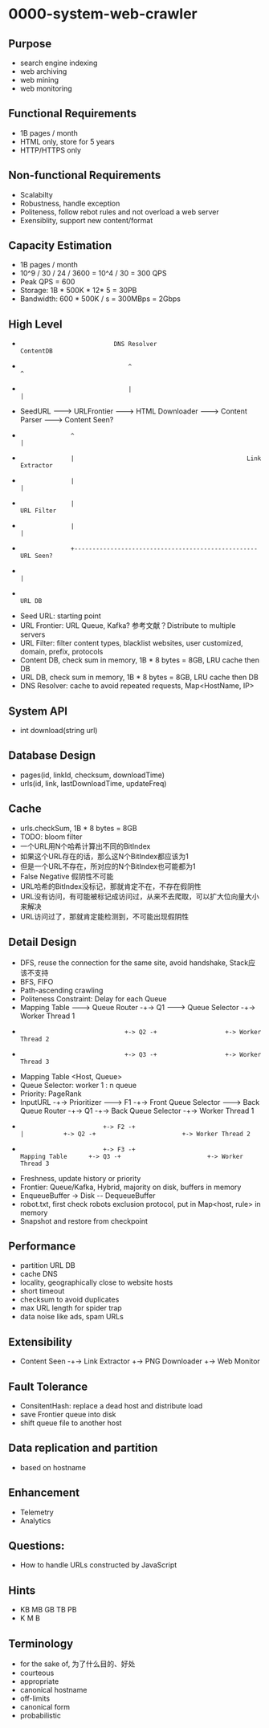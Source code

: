 # 0000-system-web-crawler

## Purpose
- search engine indexing
- web archiving
- web mining
- web monitoring

## Functional Requirements
- 1B pages / month
- HTML only, store for 5 years
- HTTP/HTTPS only

## Non-functional Requirements
- Scalabilty
- Robustness, handle exception
- Politeness, follow rebot rules and not overload a web server
- Exensiblity, support new content/format

## Capacity Estimation
- 1B pages / month
- 10^9 / 30 / 24 / 3600 = 10^4 / 30 = 300 QPS
- Peak QPS = 600
- Storage: 1B * 500K * 12* 5 = 30PB
- Bandwidth: 600 * 500K / s = 300MBps = 2Gbps

## High Level
-                               DNS Resolver                            ContentDB  
-                                   ^                                        ^  
-                                   |                                        |  
- SeedURL ---> URLFrontier ---> HTML Downloader ---> Content Parser ---> Content Seen?
-                   ^                                                        |  
-                   |                                                Link Extractor  
-                   |                                                        |  
-                   |                                                    URL Filter  
-                   |                                                        |   
-                   +--------------------------------------------------- URL Seen?  
-                                                                            |  
-                                                                         URL DB  
- Seed URL: starting point
- URL Frontier: URL Queue, Kafka? 参考文献？Distribute to multiple servers
- URL Filter: filter content types, blacklist websites, user customized, domain, prefix, protocols
- Content DB, check sum in memory, 1B * 8 bytes = 8GB, LRU cache then DB
- URL DB, check sum in memory, 1B * 8 bytes = 8GB, LRU cache then DB
- DNS Resolver: cache to avoid repeated requests, Map<HostName, IP>

## System API
- int download(string url)

## Database Design
- pages(id, linkId, checksum, downloadTime)
- urls(id, link, lastDownloadTime, updateFreq)

## Cache
- urls.checkSum, 1B * 8 bytes = 8GB
- TODO: bloom filter
- 一个URL用N个哈希计算出不同的BitIndex
- 如果这个URL存在的话，那么这N个BitIndex都应该为1
- 但是一个URL不存在，所对应的N个BitIndex也可能都为1
- False Negative 假阴性不可能
- URL哈希的BitIndex没标记，那就肯定不在，不存在假阴性
- URL没有访问，有可能被标记成访问过，从来不去爬取，可以扩大位向量大小来解决
- URL访问过了，那就肯定能检测到，不可能出现假阴性

## Detail Design
- DFS, reuse the connection for the same site, avoid handshake, Stack应该不支持
- BFS, FIFO
- Path-ascending crawling
- Politeness Constraint: Delay for each Queue
- Mapping Table ---> Queue Router -+-> Q1 ---> Queue Selector -+-> Worker Thread 1
-                                  +-> Q2 -+                   +-> Worker Thread 2   
-                                  +-> Q3 -+                   +-> Worker Thread 3  
- Mapping Table <Host, Queue>
- Queue Selector: worker 1 : n queue
- Priority: PageRank
- InputURL -+-> Prioritizer ---> F1 -+-> Front Queue Selector ---> Back Queue Router -+-> Q1 -+-> Back Queue Selector -+-> Worker Thread 1
-                            +-> F2 -+                                    |           +-> Q2 -+                        +-> Worker Thread 2
-                            +-> F3 -+                             Mapping Table      +-> Q3 -+                        +-> Worker Thread 3
- Freshness, update history or priority
- Frontier: Queue/Kafka, Hybrid, majority on disk, buffers in memory
- EnqueueBuffer -> Disk -- DequeueBuffer
- robot.txt, first check robots exclusion protocol, put in Map<host, rule> in memory
- Snapshot and restore from checkpoint

## Performance
- partition URL DB
- cache DNS
- locality, geographically close to website hosts
- short timeout
- checksum to avoid duplicates
- max URL length for spider trap
- data noise like ads, spam URLs


## Extensibility
- Content Seen -+-> Link Extractor
  +-> PNG Downloader
  +-> Web Monitor

## Fault Tolerance
- ConsitentHash: replace a dead host and distribute load
- save Frontier queue into disk
- shift queue file to another host

## Data replication and partition
- based on hostname

## Enhancement
- Telemetry
- Analytics

## Questions:
- How to handle URLs constructed by JavaScript

## Hints
-    KB   MB   GB   TB   PB
-    K    M    B

## Terminology
- for the sake of, 为了什么目的、好处
- courteous
- appropriate
- canonical hostname
- off-limits
- canonical form
- probabilistic